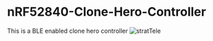 # nRF52840-Clone-Hero-Controller
This is a BLE enabled clone hero controller
![stratTele](https://github.com/pyroinventor/nRF52840-Clone-Hero-Controller/assets/77114423/3f85409e-5f5b-44c5-a0c3-0dbf46eeb64b)
